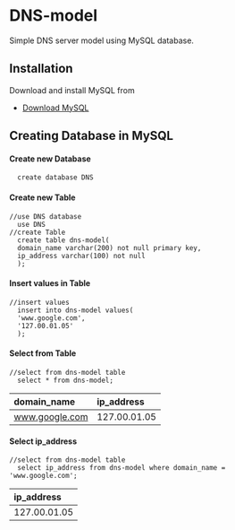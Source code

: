 # DNS-model
Simple DNS server model using MySQL database.
## Installation 
Download and install MySQL from
 - [Download MySQL](https://www.mysql.com/downloads/)
## Creating Database in MySQL

#### Create new Database

```http
  create database DNS
```

#### Create new Table

```http
//use DNS database
  use DNS
//create Table
  create table dns-model(
  domain_name varchar(200) not null primary key,
  ip_address varchar(100) not null
  );
```

#### Insert values in Table

```http
//insert values
  insert into dns-model values(
  'www.google.com',
  '127.00.01.05'
  );
```
#### Select from Table

```http
//select from dns-model table
  select * from dns-model;
```
| domain_name | ip_address     | 
| :-------- | :------- | 
| www.google.com | 127.00.01.05 |
#### Select ip_address 

```http
//select from dns-model table
  select ip_address from dns-model where domain_name = 'www.google.com';
```
| ip_address     | 
| :------- | 
| 127.00.01.05 |
